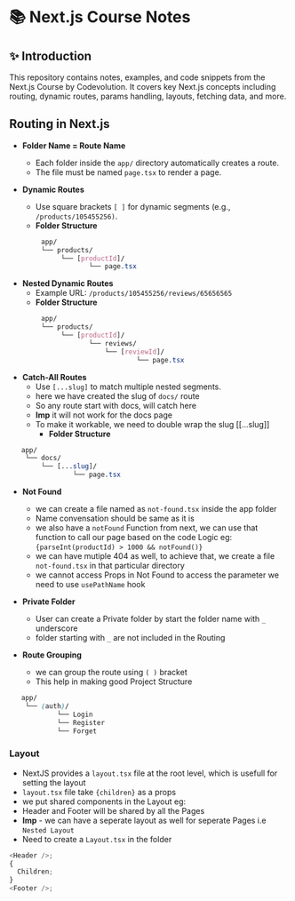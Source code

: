 # 📚 Next.js Course Notes

## ✨ Introduction

This repository contains notes, examples, and code snippets from the Next.js Course by Codevolution.
It covers key Next.js concepts including routing, dynamic routes, params handling, layouts, fetching data, and more.

## Routing in Next.js

- **Folder Name = Route Name**

  - Each folder inside the `app/` directory automatically creates a route.
  - The file must be named `page.tsx` to render a page.

- **Dynamic Routes**
  - Use square brackets `[ ]` for dynamic segments (e.g., `/products/105455256)`.
  - **Folder Structure**

```css
        app/
        └── products/
             └── [productId]/
                    └── page.tsx
```

- **Nested Dynamic Routes**
  - Example URL: `/products/105455256/reviews/65656565`
  - **Folder Structure**

```css
        app/
        └── products/
             └── [productId]/
                    └── reviews/
                        └── [reviewId]/
                                └── page.tsx
```

- **Catch-All Routes**
  - Use `[...slug]` to match multiple nested segments.
  - here we have created the slug of `docs/` route
  - So any route start with docs, will catch here
  - **Imp** it will not work for the docs page
  - To make it workable, we need to double wrap the slug [[...slug]]
    - **Folder Structure**

```css
   app/
    └── docs/
        └── [...slug]/
                └── page.tsx
```

- **Not Found**

  - we can create a file named as `not-found.tsx` inside the app folder
  - Name convensation should be same as it is
  - we also have a `notFound` Function from next, we can use that function to call our page based on the code Logic eg:
    `{parseInt(productId) > 1000 && notFound()}`
  - we can have mutiple 404 as well, to achieve that, we create a file `not-found.tsx` in that particular directory
  - we cannot access Props in Not Found to access the parameter we need to use `usePathName` hook

- **Private Folder**

  - User can create a Private folder by start the folder name with `_` underscore
  - folder starting with `_` are not included in the Routing

- **Route Grouping**
  - we can group the route using `( )` bracket
  - This help in making good Project Structure

```css
   app/
    └── (auth)/
            └── Login
            └── Register
            └── Forget
```

### Layout

- NextJS provides a `layout.tsx` file at the root level, which is usefull for setting the layout
- `layout.tsx` file take `{children}` as a props
- we put shared components in the Layout eg:
- Header and Footer will be shared by all the Pages
- **Imp** - we can have a seperate layout as well for seperate Pages i.e `Nested Layout`
- Need to create a `Layout.tsx` in the folder

```javascript
<Header />;
{
  Children;
}
<Footer />;
```

